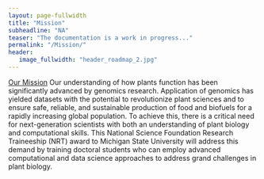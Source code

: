 ```yaml
---
layout: page-fullwidth
title: "Mission"
subheadline: "NA"
teaser: "The documentation is a work in progress..."
permalink: "/Mission/"
header:
   image_fullwidth: "header_roadmap_2.jpg"
---
```

[Our Mission](https://nrt-impacts.github.io//Mission/)
Our understanding of how plants function has been significantly advanced by genomics research. Application of genomics has yielded datasets with the potential to revolutionize plant sciences and to ensure safe, reliable, and sustainable production of food and biofuels for a rapidly increasing global population.  To achieve this, there is a critical need for next-generation scientists with both an understanding of plant biology and computational skills. This National Science Foundation Research Traineeship (NRT) award to Michigan State University will address this demand by training doctoral students who can employ advanced computational and data science approaches to address grand challenges in plant biology.
